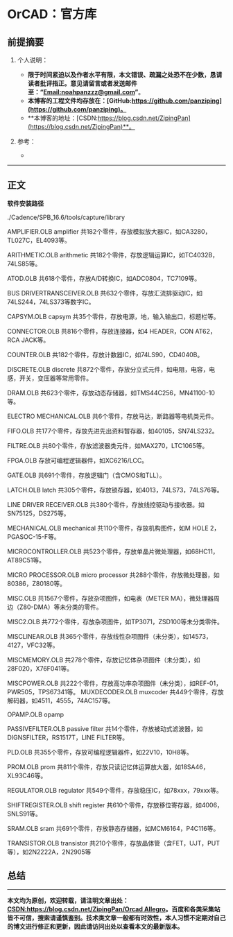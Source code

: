# OrCAD：官方库

## 前提摘要

1. 个人说明：

   - **限于时间紧迫以及作者水平有限，本文错误、疏漏之处恐不在少数，恳请读者批评指正。意见请留言或者发送邮件至：“[Email:noahpanzzz@gmail.com](noahpanzzz@gmail.com)”**。
   - **本博客的工程文件均存放在：[GitHub:https://github.com/panziping](https://github.com/panziping)。**
   - **本博客的地址：[CSDN:https://blog.csdn.net/ZipingPan](https://blog.csdn.net/ZipingPan)**。
   
2. 参考：

   - 
   

---

## 正文

**软件安装路径**

./Cadence/SPB_16.6/tools/capture/library



AMPLIFIER.OLB amplifier
共182个零件，存放模拟放大器IC，如CA3280，TL027C，EL4093等。

ARITHMETIC.OLB arithmetic
共182个零件，存放逻辑运算IC，如TC4032B，74LS85等。

ATOD.OLB
共618个零件，存放A/D转换IC，如ADC0804，TC7109等。

BUS DRIVERTRANSCEIVER.OLB
共632个零件，存放汇流排驱动IC，如74LS244，74LS373等数字IC。

CAPSYM.OLB capsym
共35个零件，存放电源，地，输入输出口，标题栏等。

CONNECTOR.OLB
共816个零件，存放连接器，如4 HEADER，CON AT62，RCA JACK等。

COUNTER.OLB
共182个零件，存放计数器IC，如74LS90，CD4040B。

DISCRETE.OLB discrete
共872个零件，存放分立式元件，如电阻，电容，电感，开关，变压器等常用零件。

DRAM.OLB
共623个零件，存放动态存储器，如TMS44C256，MN41100-10等。

ELECTRO MECHANICAL.OLB
共6个零件，存放马达，断路器等电机类元件。

FIFO.OLB
共177个零件，存放先进先出资料暂存器，如40105，SN74LS232。

FILTRE.OLB
共80个零件，存放滤波器类元件，如MAX270，LTC1065等。

FPGA.OLB
存放可编程逻辑器件，如XC6216/LCC。

GATE.OLB
共691个零件，存放逻辑门（含CMOS和TLL）。

LATCH.OLB latch
共305个零件，存放锁存器，如4013，74LS73，74LS76等。

LINE DRIVER RECEIVER.OLB
共380个零件，存放线控驱动与接收器。如SN75125，DS275等。

MECHANICAL.OLB mechanical
共110个零件，存放机构图件，如M HOLE 2，PGASOC-15-F等。

MICROCONTROLLER.OLB
共523个零件，存放单晶片微处理器，如68HC11，AT89C51等。

MICRO PROCESSOR.OLB micro processor
共288个零件，存放微处理器，如80386，Z80180等。

MISC.OLB
共1567个零件，存放杂项图件，如电表（METER MA），微处理器周边（Z80-DMA）等未分类的零件。

MISC2.OLB
共772个零件，存放杂项图件，如TP3071，ZSD100等未分类零件。

MISCLINEAR.OLB
共365个零件，存放线性杂项图件（未分类），如14573，4127，VFC32等。

MISCMEMORY.OLB
共278个零件，存放记忆体杂项图件（未分类），如28F020，X76F041等。

MISCPOWER.OLB
共222个零件，存放高功率杂项图件（未分类），如REF-01，PWR505，TPS67341等。
MUXDECODER.OLB muxcoder
共449个零件，存放解码器，如4511，4555，74AC157等。

OPAMP.OLB opamp

PASSIVEFILTER.OLB passive filter
共14个零件，存放被动式滤波器，如DIGNSFILTER，RS1517T，LINE FILTER等。

PLD.OLB
共355个零件，存放可编程逻辑器件，如22V10，10H8等。

PROM.OLB prom
共811个零件，存放只读记忆体运算放大器，如18SA46，XL93C46等。

REGULATOR.OLB regulator
共549个零件，存放稳压IC，如78xxx，79xxx等。

SHIFTREGISTER.OLB shift register
共610个零件，存放移位寄存器，如4006，SNLS91等。

SRAM.OLB sram
共691个零件，存放静态存储器，如MCM6164，P4C116等。

TRANSISTOR.OLB transistor
共210个零件，存放晶体管（含FET，UJT，PUT等），如2N2222A，2N2905等





## 总结



---

**本文均为原创，欢迎转载，请注明文章出处：[CSDN:https://blog.csdn.net/ZipingPan/Orcad Allegro](https://blog.csdn.net/zipingpan/category_12634775.html)。百度和各类采集站皆不可信，搜索请谨慎鉴别。技术类文章一般都有时效性，本人习惯不定期对自己的博文进行修正和更新，因此请访问出处以查看本文的最新版本。**

